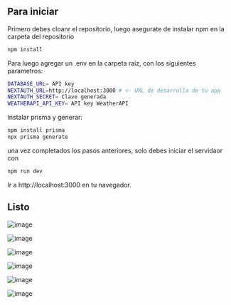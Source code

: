## Para iniciar

Primero debes cloanr el repositorio, luego asegurate de instalar npm en la carpeta del repositorio

```bash 
npm install
```

Para luego agregar un .env en la carpeta raiz, con los siguientes parametros:

```bash
DATABASE_URL= API key
NEXTAUTH_URL=http://localhost:3000 # <- URL de desarrollo de tu app
NEXTAUTH_SECRET= Clave generada
WEATHERAPI_API_KEY= API key WeatherAPI
```

Instalar prisma y generar:

```bash
npm install prisma
npx prisma generate
```

una vez completados los pasos anteriores, solo debes iniciar el servidaor con

```bash
npm run dev
```
Ir a http://localhost:3000  en tu navegador.

## Listo


![image](https://github.com/user-attachments/assets/a6b545b8-faac-4bbf-a801-a52dd4096f1c)

![image](https://github.com/user-attachments/assets/42c73439-9458-4592-8aa4-1ea54944581b)

![image](https://github.com/user-attachments/assets/b4d442b8-9d87-4e2b-939e-64ecf7ffa57e)

![image](https://github.com/user-attachments/assets/aa5b30b6-afd6-4d20-ad52-e09ec02cc9bc)

![image](https://github.com/user-attachments/assets/03057576-8493-46ab-a334-4c4104833fb9)

![image](https://github.com/user-attachments/assets/4c160f28-f0be-4d1b-916c-12163417ae06)




